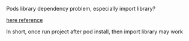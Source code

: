 Pods library dependency problem, especially import library? 

[here reference](https://github.com/Alamofire/Alamofire/issues/122#issuecomment-98386411)

In short, once run project after pod install, then import library may work
